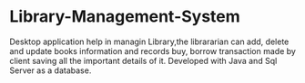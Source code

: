 # Library-Management-System

Desktop application help in managin Library,the librararian can add, delete and update books information and records buy, borrow transaction made by client saving all the important details of it.
Developed with Java and Sql Server as a database.
